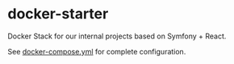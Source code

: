 # docker-starter

Docker Stack for our internal projects based on Symfony + React.

See [docker-compose.yml](docker-compose.yml) for complete configuration.